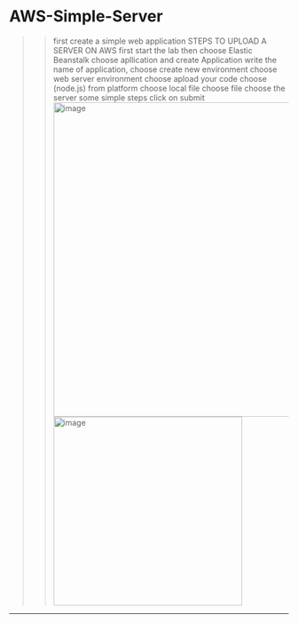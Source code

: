 # AWS-Simple-Server
>>first create a simple web application
>>STEPS TO UPLOAD A SERVER ON AWS
>>first start the lab
>>then choose Elastic Beanstalk
>>choose apllication and create Application
>>write the name of application,
>>choose create new environment
>>choose web server environment
>>choose apload your code
>>choose (node.js) from platform
>>choose local file
>>choose file 
>>choose the server
>>some simple steps
>>click on submit
>><img width="566" alt="image" src="https://github.com/FarrahYasin/aws-simple-server/assets/117269271/6484a054-d7e5-4832-a744-4cca26758039">  <img width="340" alt="image" src="https://github.com/FarrahYasin/aws-simple-server/assets/117269271/c1633a19-b0f5-4381-a4f9-f37ee3a2e17e">

---

